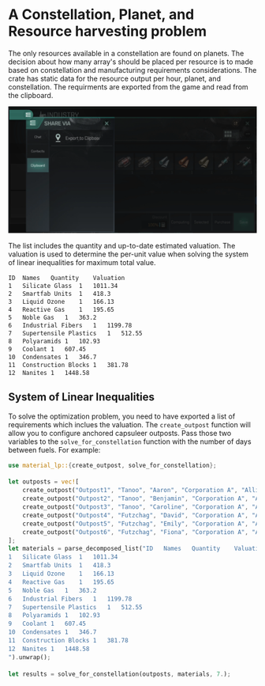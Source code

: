 # A Constellation, Planet, and Resource harvesting problem

The only resources available in a constellation are found on planets. The decision about how many array's should be placed per resource is to made based on constellation and manufacturing requirements considerations. The crate has static data for the resource output per hour, planet, and constellation.  The requirments are exported from the game and read from the clipboard.

![Structure Material](./structure-material.png)

The list includes the quantity and up-to-date estimated valuation.  The valuation is used to determine the per-unit value when solving the system of linear inequalities for maximum total value.

```
ID	Names	Quantity	Valuation 
1	Silicate Glass	1	1011.34 
2	Smartfab Units	1	418.3 
3	Liquid Ozone	1	166.13 
4	Reactive Gas	1	195.65 
5	Noble Gas	1	363.2 
6	Industrial Fibers	1	1199.78 
7	Supertensile Plastics	1	512.55 
8	Polyaramids	1	102.93 
9	Coolant	1	607.45 
10	Condensates	1	346.7 
11	Construction Blocks	1	381.78 
12	Nanites	1	1448.58 
```


## System of Linear Inequalities

To solve the optimization problem, you need to have exported a list of requirements which inclues the valuation. The `create_outpost` function will allow you to configure anchored capsuleer outposts. Pass those two variables to the `solve_for_constellation` function with the number of days between fuels.  For example:

```rust
use material_lp::{create_outpost, solve_for_constellation};

let outposts = vec![
    create_outpost("Outpost1", "Tanoo", "Aaron", "Corporation A", "Alliance A", "test"),
    create_outpost("Outpost2", "Tanoo", "Benjamin", "Corporation A", "Alliance A", "test"),
    create_outpost("Outpost3", "Tanoo", "Caroline", "Corporation A", "Alliance A", "test"),
    create_outpost("Outpost4", "Futzchag", "David", "Corporation A", "Alliance A", "test"),
    create_outpost("Outpost5", "Futzchag", "Emily", "Corporation A", "Alliance A", "test"),
    create_outpost("Outpost6", "Futzchag", "Fiona", "Corporation A", "Alliance A", "test"),
];
let materials = parse_decomposed_list("ID	Names	Quantity	Valuation 
1	Silicate Glass	1	1011.34 
2	Smartfab Units	1	418.3 
3	Liquid Ozone	1	166.13 
4	Reactive Gas	1	195.65 
5	Noble Gas	1	363.2 
6	Industrial Fibers	1	1199.78 
7	Supertensile Plastics	1	512.55 
8	Polyaramids	1	102.93 
9	Coolant	1	607.45 
10	Condensates	1	346.7 
11	Construction Blocks	1	381.78 
12	Nanites	1	1448.58 
").unwrap();

let results = solve_for_constellation(outposts, materials, 7.);
```
